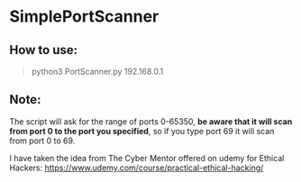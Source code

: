 # SimplePortScanner
## How to use:
>python3 PortScanner.py 192.168.0.1

## Note:
The script will ask for the range of ports 0-65350, **be aware that it will scan from port 0 to the port you specified**, so if you type port 69 it will scan from port 0 to 69.


I have taken the idea from The Cyber Mentor offered on udemy for Ethical Hackers: https://www.udemy.com/course/practical-ethical-hacking/